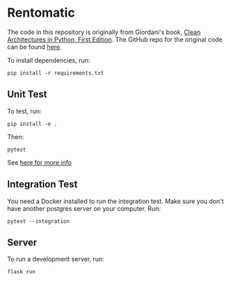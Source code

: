 # Rentomatic

The code in this repository is originally from Giordani's book, [Clean Architectures in Python, First Edition](https://www.pycabook.com/). The GitHub repo for the original code can be found [here](https://github.com/pycabook/rentomatic).

To install dependencies, run:
```shell
pip install -r requirements.txt
```

## Unit Test
To test, run:
```shell
pip install -e .
```

Then:
```
pytest
```
See [here for more info](https://docs.pytest.org/en/6.2.x/goodpractices.html) 

## Integration Test
You need a Docker installed to run the integration test. 
Make sure you don't have another postgres server on your computer.
Run:

```shell
pytest --integration
```


## Server
To run a development server, run:
```shell
flask run
```